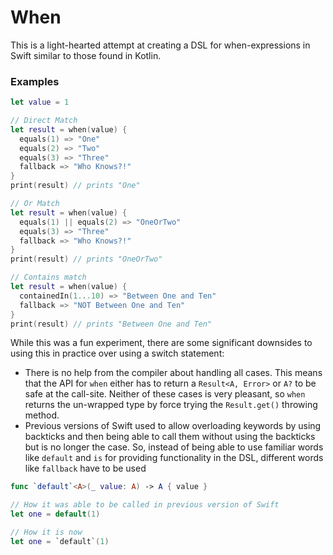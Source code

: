 # When

This is a light-hearted attempt at creating a DSL for when-expressions in Swift similar to those found in Kotlin.

### Examples
```swift
let value = 1

// Direct Match
let result = when(value) {
  equals(1) => "One"
  equals(2) => "Two"
  equals(3) => "Three"
  fallback => "Who Knows?!"
}
print(result) // prints "One"

// Or Match
let result = when(value) {
  equals(1) || equals(2) => "OneOrTwo"
  equals(3) => "Three"
  fallback => "Who Knows?!"
}
print(result) // prints "OneOrTwo"

// Contains match
let result = when(value) {
  containedIn(1...10) => "Between One and Ten"
  fallback => "NOT Between One and Ten"
}
print(result) // prints "Between One and Ten"
```

While this was a fun experiment, there are some significant downsides to using this in practice over using a switch statement:
* There is no help from the compiler about handling all cases. This means that the API for `when` either has to return a `Result<A, Error>` or `A?` to be safe at the call-site. Neither of these cases is very pleasant, so `when` returns the un-wrapped type by force trying the `Result.get()` throwing method. 
* Previous versions of Swift used to allow overloading keywords by using backticks and then being able to call them
without using the backticks but is no longer the case. So, instead of being able to use familiar words like `default`  and `is` for providing functionality in the DSL, different words like `fallback` have to be used
```swift
func `default`<A>(_ value: A) -> A { value }

// How it was able to be called in previous version of Swift
let one = default(1)

// How it is now
let one = `default`(1)
```
